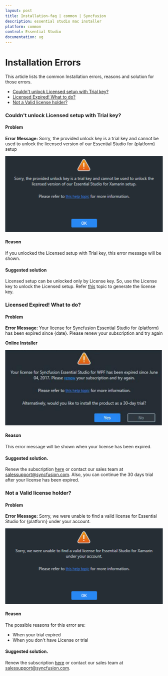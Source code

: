 ```yaml
---
layout: post
title: Installation-faq | common | Syncfusion
description: essential studio mac installer
platform: common
control: Essential Studio
documentation: ug
---
```


# Installation Errors

This article lists the common Installation errors, reasons and solution for those errors.

* [Couldn't unlock Licensed setup with Trial key?](http://172.16.0.76/common/essential-studio/installation/installation-errors#couldn't-unlock-licensed-setup-with-trial-key)
* [Licensed Expired! What to do?](http://172.16.0.76/common/essential-studio/installation/installation-errors#licensed-expired-what-to-do)
* [Not a Valid license holder?](http://172.16.0.76/common/essential-studio/installation/installation-errors#not-a-valid-license-holder)

### Couldn't unlock Licensed setup with Trial key?

#### Problem

**Error Message:** Sorry, the provided unlock key is a trial key and cannot be used to unlock the licensed version of our Essential Studio for {platform} setup

![](Errors/Installation_Errors_img1.png)

#### Reason

If you unlocked the Licensed setup with Trial key, this error message will be shown.

#### Suggested solution

Licensed setup can be unlocked only by License key. So, use the License key to unlock the Licensed setup. Refer [this](http://syncfusion.com/kb/2326) topic to generate the license key.


### Licensed Expired! What to do?

#### Problem

**Error Message:** Your license for Syncfusion Essential Studio for {platform} has been expired since {date}. Please renew your subscription and try again

**Online Installer**

![](Errors/Installation_Errors_img2.png)

#### Reason

This error message will be shown when your license has been expired.

#### Suggested solution.

Renew the subscription [here](https://www.syncfusion.com/sales/products) or contact our sales team at <salessupport@syncfusion.com>. Also, you can continue the 30 days trial after your license has been expired.


### Not a Valid license holder?

#### Problem

**Error Message:** Sorry, we were unable to find a valid license for Essential Studio for {platform} under your account.

![](Errors/Installation_Errors_img3.png)

#### Reason

The possible reasons for this error are:

* When your trial expired
* When you don't have License or trial

#### Suggested solution.

Renew the subscription [here](https://www.syncfusion.com/sales/products) or contact our sales team at <salessupport@syncfusion.com>.






